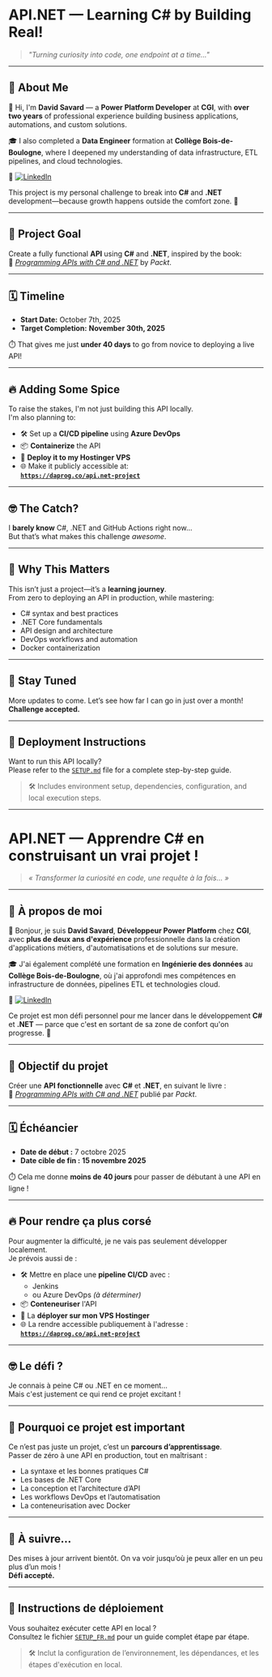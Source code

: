 # API.NET — Learning C# by Building Real!

> *"Turning curiosity into code, one endpoint at a time..."*

---

## 👤 About Me

👋 Hi, I'm **David Savard** — a **Power Platform Developer** at **CGI**, with **over two years** of professional experience building business applications, automations, and custom solutions.

🎓 I also completed a **Data Engineer** formation at **Collège Bois-de-Boulogne**, where I deepened my understanding of data infrastructure, ETL pipelines, and cloud technologies.

🔗 [![LinkedIn](https://img.shields.io/badge/LinkedIn-Connect-blue?style=flat&logo=linkedin)](https://www.linkedin.com/in/david-savard-1b3a96274/)

This project is my personal challenge to break into **C#** and **.NET** development—because growth happens outside the comfort zone. 💪

---

## 🎯 Project Goal

Create a fully functional **API** using **C#** and **.NET**, inspired by the book:  
📘 [*Programming APIs with C# and .NET*](https://www.packtpub.com/en-us/product/programming-apis-with-c-and-net-9781803231099) by *Packt*.

---

## 🗓️ Timeline

- **Start Date:** October 7th, 2025  
- **Target Completion:** **November 30th, 2025**

⏱️ That gives me just **under 40 days** to go from novice to deploying a live API!

---

## 🔥 Adding Some Spice

To raise the stakes, I'm not just building this API locally.  
I'm also planning to:

- 🛠️ Set up a **CI/CD pipeline** using **Azure DevOps**  
- 📦 **Containerize** the API  
- 🚀 **Deploy it to my Hostinger VPS**  
- 🌐 Make it publicly accessible at:  
  **[`https://daprog.co/api.net-project`](https://daprog.co/api.net-project)**

---

## 🤓 The Catch?

I **barely know** C#, .NET and GitHub Actions right now...  
But that’s what makes this challenge *awesome*.

---

## 🧠 Why This Matters

This isn’t just a project—it’s a **learning journey**.  
From zero to deploying an API in production, while mastering:

- C# syntax and best practices  
- .NET Core fundamentals  
- API design and architecture  
- DevOps workflows and automation  
- Docker containerization  

---

## 📌 Stay Tuned

More updates to come. Let’s see how far I can go in just over a month!  
**Challenge accepted.**

---

## 📄 Deployment Instructions

Want to run this API locally?  
Please refer to the [`SETUP.md`](./SETUP.md) file for a complete step-by-step guide.

> 🛠️ Includes environment setup, dependencies, configuration, and local execution steps.

---

# API.NET — Apprendre C# en construisant un vrai projet !

> *« Transformer la curiosité en code, une requête à la fois… »*
---

## 👤 À propos de moi

👋 Bonjour, je suis **David Savard**, **Développeur Power Platform** chez **CGI**, avec **plus de deux ans d'expérience** professionnelle dans la création d'applications métiers, d'automatisations et de solutions sur mesure.

🎓 J'ai également complété une formation en **Ingénierie des données** au **Collège Bois-de-Boulogne**, où j'ai approfondi mes compétences en infrastructure de données, pipelines ETL et technologies cloud.

🔗 [![LinkedIn](https://img.shields.io/badge/LinkedIn-Connecter-blue?style=flat&logo=linkedin)](https://www.linkedin.com/in/david-savard-1b3a96274/)

Ce projet est mon défi personnel pour me lancer dans le développement **C#** et **.NET** — parce que c'est en sortant de sa zone de confort qu'on progresse. 💪

---

## 🎯 Objectif du projet

Créer une **API fonctionnelle** avec **C#** et **.NET**, en suivant le livre :  
📘 [*Programming APIs with C# and .NET*](https://www.packtpub.com/en-us/product/programming-apis-with-c-and-net-9781803231099) publié par *Packt*.

---

## 🗓️ Échéancier

- **Date de début :** 7 octobre 2025  
- **Date cible de fin :** **15 novembre 2025**

⏱️ Cela me donne **moins de 40 jours** pour passer de débutant à une API en ligne !

---

## 🔥 Pour rendre ça plus corsé

Pour augmenter la difficulté, je ne vais pas seulement développer localement.  
Je prévois aussi de :

- 🛠️ Mettre en place une **pipeline CI/CD** avec :
  - Jenkins  
  - ou Azure DevOps *(à déterminer)*  
- 📦 **Conteneuriser** l'API  
- 🚀 La **déployer sur mon VPS Hostinger**  
- 🌐 La rendre accessible publiquement à l'adresse :  
  **[`https://daprog.co/api.net-project`](https://daprog.co/api.net-project)**

---

## 🤓 Le défi ?

Je connais à peine C# ou .NET en ce moment…  
Mais c'est justement ce qui rend ce projet excitant !

---

## 🧠 Pourquoi ce projet est important

Ce n’est pas juste un projet, c’est un **parcours d’apprentissage**.  
Passer de zéro à une API en production, tout en maîtrisant :

- La syntaxe et les bonnes pratiques C#  
- Les bases de .NET Core  
- La conception et l’architecture d’API  
- Les workflows DevOps et l’automatisation  
- La conteneurisation avec Docker  

---

## 📌 À suivre…

Des mises à jour arrivent bientôt. On va voir jusqu’où je peux aller en un peu plus d’un mois !  
**Défi accepté.**

---

## 📄 Instructions de déploiement

Vous souhaitez exécuter cette API en local ?  
Consultez le fichier [`SETUP_FR.md`](./SETUP_FR.md) pour un guide complet étape par étape.

> 🛠️ Inclut la configuration de l’environnement, les dépendances, et les étapes d'exécution en local.
